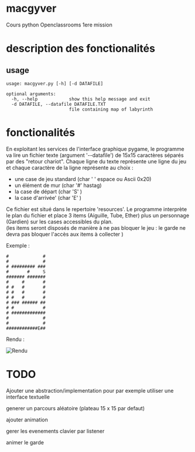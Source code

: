 # macgyver
Cours python Openclassrooms 1ere mission

# description des fonctionalités
## usage
````
usage: macgyver.py [-h] [-d DATAFILE]

optional arguments:
  -h, --help            show this help message and exit
  -d DATAFILE, --datafile DATAFILE.TXT
                        file containing map of labyrinth
````
# fonctionalités
En exploitant les services de l'interface graphique pygame, le programme va lire un fichier texte (argument '--datafile') 
de 15x15 caractères séparés par des "retour chariot". Chaque ligne du texte représente une ligne du jeu et chaque caractère de la ligne représente au choix :
- une case de jeu standard (char ' ' espace ou Ascii 0x20)
- un élément de mur (char '#' hastag)
- la case de départ (char 'S' )
- la case d'arrivée' (char 'E' )

Ce fichier est situé dans le repertoire 'resources'.
Le programme interprète le plan du fichier et place 3 items (Aiguille, Tube, Ether) plus un personnage (Gardien) sur les cases accessibles du plan.<br>
(les items seront disposés de manière à ne pas bloquer le jeu : le garde ne devra pas bloquer l'accès aux items à collecter )

Exemple :
````
#             #
#             #
# ######### ###
#       #     S
####### #######
#     #       #
# #   #       #
# #   #       #
# #   #       #
# ### ###### ##
# #           #
# #############
#             #
#             #
############E##
````
Rendu :

![Rendu](lhttps://raw.githubusercontent.com/jean-charles-gibier/macgyver/develop/docs/Exemple1.png)


# TODO
Ajouter une abstraction/implementation pour par exemple utiliser une interface textuelle

generer un parcours aléatoire (plateau 15 x 15 par defaut)

ajouter animation

gerer les evenements clavier par listener

animer le garde